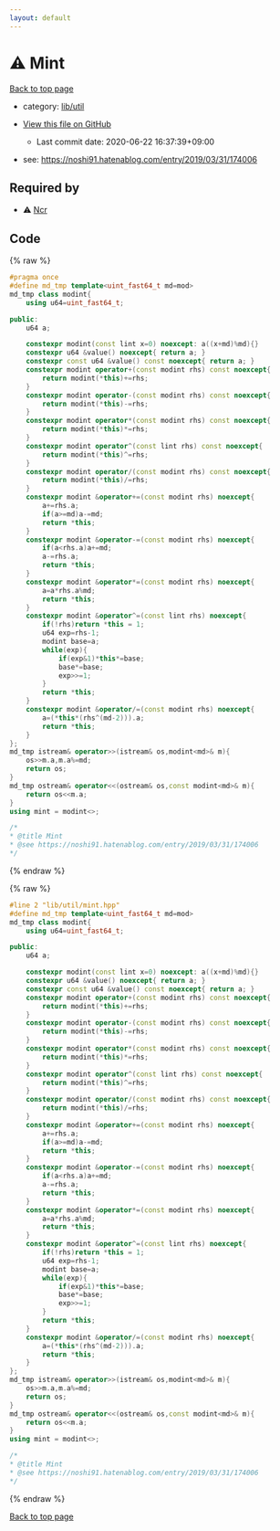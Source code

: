 ```yaml
---
layout: default
---
```


<!-- mathjax config similar to math.stackexchange -->
<script type="text/javascript" async
  src="https://cdnjs.cloudflare.com/ajax/libs/mathjax/2.7.5/MathJax.js?config=TeX-MML-AM_CHTML">
</script>
<script type="text/x-mathjax-config">
  MathJax.Hub.Config({
    TeX: { equationNumbers: { autoNumber: "AMS" }},
    tex2jax: {
      inlineMath: [ ['$','$'] ],
      processEscapes: true
    },
    "HTML-CSS": { matchFontHeight: false },
    displayAlign: "left",
    displayIndent: "2em"
  });
</script>

<script type="text/javascript" src="https://cdnjs.cloudflare.com/ajax/libs/jquery/3.4.1/jquery.min.js"></script>
<script src="https://cdn.jsdelivr.net/npm/jquery-balloon-js@1.1.2/jquery.balloon.min.js" integrity="sha256-ZEYs9VrgAeNuPvs15E39OsyOJaIkXEEt10fzxJ20+2I=" crossorigin="anonymous"></script>
<script type="text/javascript" src="../../../assets/js/copy-button.js"></script>
<link rel="stylesheet" href="../../../assets/css/copy-button.css" />


# :warning: Mint

<a href="../../../index.html">Back to top page</a>

* category: <a href="../../../index.html#76d75a8065c92efe3b83e817563c11ef">lib/util</a>
* <a href="{{ site.github.repository_url }}/blob/master/lib/util/mint.hpp">View this file on GitHub</a>
    - Last commit date: 2020-06-22 16:37:39+09:00


* see: <a href="https://noshi91.hatenablog.com/entry/2019/03/31/174006">https://noshi91.hatenablog.com/entry/2019/03/31/174006</a>


## Required by

* :warning: <a href="ncr.hpp.html">Ncr</a>


## Code

<a id="unbundled"></a>
{% raw %}
```cpp
#pragma once
#define md_tmp template<uint_fast64_t md=mod>
md_tmp class modint{
	using u64=uint_fast64_t;

public:
	u64 a;

	constexpr modint(const lint x=0) noexcept: a((x+md)%md){}
	constexpr u64 &value() noexcept{ return a; }
	constexpr const u64 &value() const noexcept{ return a; }
	constexpr modint operator+(const modint rhs) const noexcept{
		return modint(*this)+=rhs;
	}
	constexpr modint operator-(const modint rhs) const noexcept{
		return modint(*this)-=rhs;
	}
	constexpr modint operator*(const modint rhs) const noexcept{
		return modint(*this)*=rhs;
	}
	constexpr modint operator^(const lint rhs) const noexcept{
		return modint(*this)^=rhs;
	}
	constexpr modint operator/(const modint rhs) const noexcept{
		return modint(*this)/=rhs;
	}
	constexpr modint &operator+=(const modint rhs) noexcept{
		a+=rhs.a;
		if(a>=md)a-=md;
		return *this;
	}
	constexpr modint &operator-=(const modint rhs) noexcept{
		if(a<rhs.a)a+=md;
		a-=rhs.a;
		return *this;
	}
	constexpr modint &operator*=(const modint rhs) noexcept{
		a=a*rhs.a%md;
		return *this;
	}
	constexpr modint &operator^=(const lint rhs) noexcept{
		if(!rhs)return *this = 1;
		u64 exp=rhs-1;
		modint base=a;
		while(exp){
			if(exp&1)*this*=base;
			base*=base;
			exp>>=1;
		}
		return *this;
	}
	constexpr modint &operator/=(const modint rhs) noexcept{
		a=(*this*(rhs^(md-2))).a;
		return *this;
	}
};
md_tmp istream& operator>>(istream& os,modint<md>& m){
	os>>m.a,m.a%=md;
	return os;
}
md_tmp ostream& operator<<(ostream& os,const modint<md>& m){
	return os<<m.a;
}
using mint = modint<>;

/*
* @title Mint
* @see https://noshi91.hatenablog.com/entry/2019/03/31/174006
*/

```
{% endraw %}

<a id="bundled"></a>
{% raw %}
```cpp
#line 2 "lib/util/mint.hpp"
#define md_tmp template<uint_fast64_t md=mod>
md_tmp class modint{
	using u64=uint_fast64_t;

public:
	u64 a;

	constexpr modint(const lint x=0) noexcept: a((x+md)%md){}
	constexpr u64 &value() noexcept{ return a; }
	constexpr const u64 &value() const noexcept{ return a; }
	constexpr modint operator+(const modint rhs) const noexcept{
		return modint(*this)+=rhs;
	}
	constexpr modint operator-(const modint rhs) const noexcept{
		return modint(*this)-=rhs;
	}
	constexpr modint operator*(const modint rhs) const noexcept{
		return modint(*this)*=rhs;
	}
	constexpr modint operator^(const lint rhs) const noexcept{
		return modint(*this)^=rhs;
	}
	constexpr modint operator/(const modint rhs) const noexcept{
		return modint(*this)/=rhs;
	}
	constexpr modint &operator+=(const modint rhs) noexcept{
		a+=rhs.a;
		if(a>=md)a-=md;
		return *this;
	}
	constexpr modint &operator-=(const modint rhs) noexcept{
		if(a<rhs.a)a+=md;
		a-=rhs.a;
		return *this;
	}
	constexpr modint &operator*=(const modint rhs) noexcept{
		a=a*rhs.a%md;
		return *this;
	}
	constexpr modint &operator^=(const lint rhs) noexcept{
		if(!rhs)return *this = 1;
		u64 exp=rhs-1;
		modint base=a;
		while(exp){
			if(exp&1)*this*=base;
			base*=base;
			exp>>=1;
		}
		return *this;
	}
	constexpr modint &operator/=(const modint rhs) noexcept{
		a=(*this*(rhs^(md-2))).a;
		return *this;
	}
};
md_tmp istream& operator>>(istream& os,modint<md>& m){
	os>>m.a,m.a%=md;
	return os;
}
md_tmp ostream& operator<<(ostream& os,const modint<md>& m){
	return os<<m.a;
}
using mint = modint<>;

/*
* @title Mint
* @see https://noshi91.hatenablog.com/entry/2019/03/31/174006
*/

```
{% endraw %}

<a href="../../../index.html">Back to top page</a>

